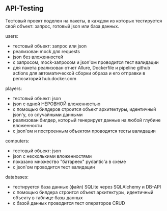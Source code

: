 ## API-Testing

Тестовый проект поделен на пакеты, в каждом из которых тестируется свой объект: запрос, готовый json или база данных.

users:
- тестовый объект: запрос или json
- реализован mock для requests
- json без вложенностей
- с запросом, mock-запросом и json'ом проводится тест валидации
- для пакета реализован отчет Allure, Dockerfile и pipeline github actions для автоматической сборки образа и его отправки в репозиторий hub.docker.com


players:
- тестовый объект: json
- json с одной НЕРОВНОЙ вложенностью
- с помощью билдеров строится объект архитектуры, идентичный json'у, со случайными данными
- реализован билдер, который генерирует данные на любой глубине вложенности
- с json'ом и построенным объектом проводятся тесты валидации


computers:
- тестовый объект: json
- json с несколькими вложенностями
- показано множество "батареек" pydantic'a в схеме
- с json'ом проводится тест валидации


databases:
- тестируется база данных (файл) SQLite через SQLAlchemy и DB-API
- с помощью билдера строится объект архитектуры, идентичный объекту в таблице базы данных
- с базой данных проводится тест операторов CRUD
